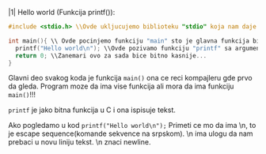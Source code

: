 |1| Hello world (Funkcija printf()):

```c
#include <stdio.h> \\Ovde ukljucujemo biblioteku "stdio" koja nam daje osnovne funkcije.

int main(){ \\ Ovde pocinjemo funkciju "main" sto je glavna funkcija bilo kog koda.
  printf("Hello world\n"); \\Ovde pozivamo funkciju "printf" sa argumentom od niza brojeva. Ova funkcija nam ispisuje bilo sta na ekran.
  return 0; \\Zanemari ovo za sada bice bitno kasnije...
}
```

Glavni deo svakog koda je funkcija ```main()``` ona ce reci kompajleru gde prvo da gleda. Program moze da ima vise funkcija ali mora da ima funkciju ```main()```!!!

```printf``` je jako bitna funkcija u C i ona ispisuje tekst.

Ako pogledamo u kod
``` printf("Hello world\n"); ```
Primeti ce mo da ima \n, to je escape sequence(komande sekvence na srpskom).
\n ima ulogu da nam prebaci u novu liniju tekst.
\n znaci newline.


